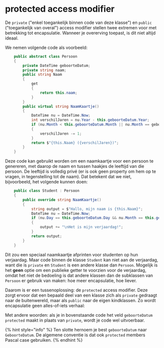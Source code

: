 # protected access modifier

De `private` \("enkel toegankelijk binnen code van deze klasse"\) en `public` \("toegankelijk van overal"\) access modifier stellen twee extremen voor met betrekking tot encapsulatie. Wanneer je overerving toepast, is dit niet altijd ideaal.

We nemen volgende code als voorbeeld:

```csharp
    public abstract class Persoon
    {
        private DateTime geboorteDatum;
        private string naam;
        public string Naam
        {
            get
            {
                return this.naam;
            }
        }
        public virtual string NaamKaartje()
        {
            DateTime nu = DateTime.Now;
            int verschilJaren = nu.Year - this.geboorteDatum.Year;
            if (nu.Month < this.geboorteDatum.Month || nu.Month == geboorteDatum.Month && nu.Day < geboorteDatum.Day)
            {
                verschilJaren -= 1;
            }
            return $"{this.Naam} ({verschilJaren})";
        }
    }
```

Deze code kan gebruikt worden om een naamkaartje voor een persoon te genereren, met daarop de naam en tussen haakjes de leeftijd van die persoon. De leeftijd is volledig privé \(er is ook geen property om hem op te vragen, in tegenstelling tot de naam\). Dat betekent dat we niet, bijvoorbeeld, het volgende kunnen doen:

```csharp
    public class Student : Persoon
    {
        public override string NaamKaartje()
        {
            string output = $"Hallo, mijn naam is {this.Naam}";
            DateTime nu = DateTime.Now;
            if (nu.Day == this.geboorteDatum.Day && nu.Month == this.geboorteDatum.Month)
            {
                output += "\nHet is mijn verjaardag!";
            }
            return output;
        }
    }
```

Dit zou een speciaal naamkaartje afprinten voor studenten op hun verjaardag. Maar code binnen de klasse `Student` kan niet aan de verjaardag, want die is `private` en `Student` is een andere klasse dan `Persoon`. Mogelijk is het **geen** optie om een publieke getter te voorzien voor de verjaardag, omdat het niet de bedoeling is dat andere klassen dan de subklassen van `Persoon` er gebruik van maken: hoe meer encapsulatie, hoe liever.

Daarom is er een tussenoplossing: de `protected` access modifier. Deze zorgt ervoor dat een bepaald deel van een klasse zich als `private` gedraagt naar de buitenwereld, maar als `public` naar de eigen kindklassen. Zo wordt encapsulatie geen alles-of-iets verhaal:

Met andere woorden: als je in bovenstaande code het veld `geboorteDatum` `protected` maakt in plaats van `private`, wordt je code wel uitvoerbaar.

{% hint style="info" %}
Ten slotte hernoem je best `geboorteDatum` naar `GeboorteDatum`.  De algemene conventie is dat ook `protected` members Pascal case gebruiken.
{% endhint %}

